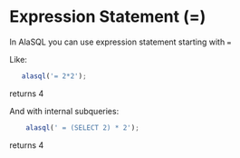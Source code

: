 # Expression Statement (=)

In AlaSQL you can use expression statement starting with ```=```

Like:
```js
   alasql('= 2*2');
```
returns 4

And with internal subqueries:
```js
    alasql(' = (SELECT 2) * 2');
```
returns 4
